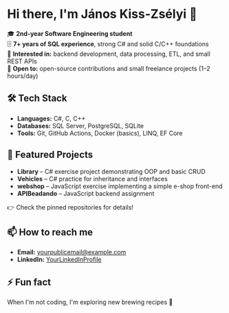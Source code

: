 # Hi there, I'm János Kiss-Zsélyi 👋

🎓 **2nd-year Software Engineering student**  
🗄️ **7+ years of SQL experience**, strong C# and solid C/C++ foundations  
🔭 **Interested in:** backend development, data processing, ETL, and small REST APIs  
🤝 **Open to:** open-source contributions and small freelance projects (1–2 hours/day)

## 🛠 Tech Stack
- **Languages:** C#, C, C++
- **Databases:** SQL Server, PostgreSQL, SQLite
- **Tools:** Git, GitHub Actions, Docker (basics), LINQ, EF Core

## 📌 Featured Projects
- **Library** – C# exercise project demonstrating OOP and basic CRUD  
- **Vehicles** – C# practice for inheritance and interfaces  
- **webshop** – JavaScript exercise implementing a simple e-shop front-end  
- **APIBeadando** – JavaScript backend assignment

👉 Check the pinned repositories for details!

## 📫 How to reach me
- **Email:** yourpublicemail@example.com  
- **LinkedIn:** [YourLinkedInProfile](https://www.linkedin.com/in/...)  

## ⚡ Fun fact
When I'm not coding, I'm exploring new brewing recipes 🍺
